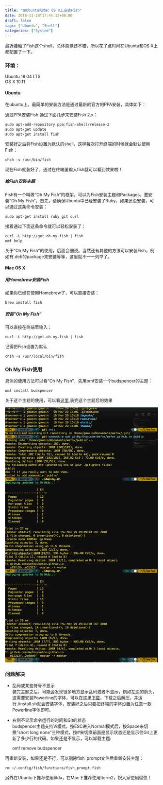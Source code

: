 ```yaml
---
title: "在Ubuntu和Mac OS X上安装Fish"
date: 2018-11-28T17:44:12+08:00
draft: false
tags: ["Ubuntu", "Shell"]
categories: ["System"]
---
```


最近接触了Fish这个shell，总体感觉还不错，所以花了点时间在Ubuntu和OS X上都配置了一下。

### 环境：

Ubuntu 18.04 LTS  
OS X 10.11

#### Ubuntu
在ubuntu上，最简单的安装方法是通过最新的官方的PPA安装，具体如下：

通过PPA安装Fish
通过下面几步来安装Fish 2.x：

    sudo apt-add-repository ppa:fish-shell/release-2
    sudo apt-get update
    sudo apt-get install fish

安装好之后将Fish设置为默认的shell，这样每次打开终端的时候就会默认使用Fish：

    chsh -s /usr/bin/fish

现在Fish就装好了，通过在终端里输入fish就可以看到效果啦！

##### 给Fish安装主题
Fish有一个叫做“Oh My Fish”的框架，可以为Fish安装主题和Packages，要安装”Oh My Fish”，首先，请确保Ubuntu中已经安装了Ruby，如果还没安装，可以通过这条命令安装：

    sudo apt-get install ruby git curl

接着通过下面这条命令就可以轻松安装了：

    curl -L http://get.oh-my.fish | fish
    omf help

关于”Oh My Fish”的使用，后面会细说。当然还有其他的方法可以安装Fish，例如有.deb的package来安装等等，这里就不一一列举了。

#### Mac OS X
##### 用Homebrew安装Fish
如果你已经在使用Homebrew了，可以直接安装：

    brew install fish

##### 安装”Oh My Fish”
可以直接在终端里输入：

    curl -L http://get.oh-my.fish | fish

记得把Fish设置为默认

    chsh -s /usr/local/bin/fish

### Oh My Fish使用
具体的使用方法可以看“Oh My Fish”，先用omf安装一个budspencer的主题：

    omf install budspencer

关于这个主题的使用，可以看[这里](https://github.com/oh-my-fish/oh-my-fish/blob/master/docs/Themes.md#budspencer),装完这个主题后的效果

![Img](https://raw.githubusercontent.com/Wefox/wefox.github.io/master/post/img/install_fish_1.png)

### 问题解决
- 乱码或某些符号不显示  
装完主题之后，可能会发现很多地方显示乱码或者不显示，例如左边的箭头，这需要安装Powerline的字体，可以在这里[下载](https://github.com/powerline/fonts)，下载之后解压，并运行./install.sh就会安装字体，安装好之后只要把终端的字体设置为任意一款Powerline字体即可。

- 右侧不显示命令运行的时间和Git的状态  
budspencer主题支持Vi模式，按ESC进入Normal模式后，按Space来切换”short long none”三种模式，按#来切换前面是显示状态还是显示往Git上更新了多少行的代码。如果还是不显示，可以卸载主题:  
    
    omf remove budspencer
    
再重新安装，如果还是不行，可以删除fish_prompt文件后重新安装主题：
    
    rm ~/.config/fish/functions/fish_prompt.fish

另外在Ubuntu下推荐使用tilda，在Mac下推荐使用Iterm2，祝大家使用愉快！